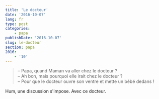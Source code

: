 ```yaml
---
title: 'Le docteur'
date: '2016-10-07'
lang: fr
type: post
categories:
    - papa
publishDate: '2016-10-07'
slug: le-docteur
section: papa
2016:
    - '10'
---
```


> – Papa, quand Maman va aller chez le docteur ?  
> – Ah bon, mais pourquoi elle irait chez le docteur ?  
> – Pour que le docteur ouvre son ventre et mette un bébé dedans !

Hum, une discussion s'impose. Avec ce docteur.